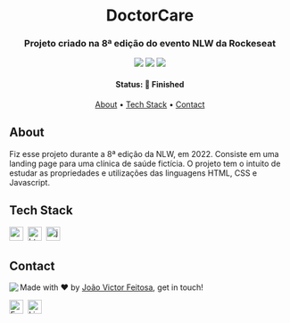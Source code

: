<h1 align="center">
	DoctorCare
</h1>

<h3 align="center">
	Projeto criado na 8ª edição do evento NLW da Rockeseat 
</h3>

<p align="center">
	<img src="https://img.shields.io/github/repo-size/joaovvf/doctorcare?color=green"/>
	<img src="https://img.shields.io/github/languages/count/joaovvf/doctorcare?color=green"/>
	<img src="https://img.shields.io/github/contributors/joaovvf/doctorcare?color=green"/>
</p>

<h4 align="center">
	Status: 🚀 Finished
</h4>

<p align="center">
	<a href="#about">About</a> •
	<a href="#tech-stack">Tech Stack</a> •
	<a href="#contact">Contact</a> 
</p>

## About
Fiz esse projeto durante a 8ª edição da NLW, em 2022. Consiste em uma landing page para uma clínica de saúde fictícia.
O projeto tem o intuito de estudar as propriedades e utilizações das linguagens HTML, CSS e Javascript.

## Tech Stack
<img src="https://img.shields.io/badge/Css3-05122A?style=flat&logo=css3" alt="css3 Badge" height="25">&nbsp;
<img src="https://img.shields.io/badge/Html5-05122A?style=flat&logo=html5" alt="html5 Badge" height="25">&nbsp;
<img src="https://img.shields.io/badge/Javascript-05122A?style=flat&logo=javascript" alt="javascript Badge" height="25">&nbsp;

## Contact
<img align="left" src="https://avatars.githubusercontent.com/joaovvf?size=100">

Made with ❤️ by [João Victor Feitosa](https://github.com/joaovvf), get in touch!

<a href="mailto:joaovvfeitosa@gmail.com" target="_blank"><img src="https://img.shields.io/badge/Email-D14836?style=flat&logo=gmail&logoColor=white" alt="Email Badge" height="25"></a>&nbsp;
<a href="https://www.linkedin.com/in/joão-victor-viana-feitosa-a1561617a" target="_blank"><img src="https://img.shields.io/badge/Linkedin-0077B5?style=flat&logo=linkedin&logoColor=white" alt="LinkedIn Badge" height="25"></a>&nbsp;

<br clear="left"/>
